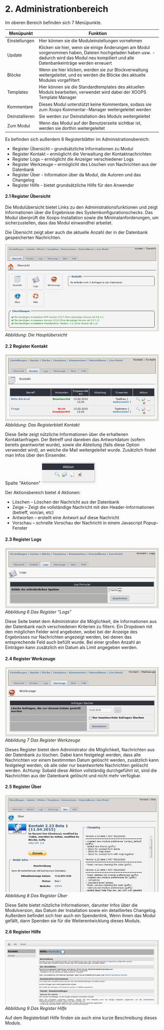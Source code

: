 # 2. Administrationbereich

Im oberen Bereich befinden sich 7 Menüpunkte.

|Menüpunkt|	Funktion|
|---|---|
|Einstellungen| Hier können sie die Moduleinstellungen vornehmen |
|Update| Klicken sie hier, wenn sie einige Änderungen am Modul vorgenommen haben, Dateien hochgeladen haben usw. - dadurch wird das Modul neu kompiliert und alle Datenbankeinträge werden erneuert |
|Blöcke| Wenn sie hier klicken, werden sie zur Blockverwaltung weitergeleitet, und es werden die Blöcke des aktuelle Modules vorgefiltert |
|Templates| Hier können sie die Standardtemplates des aktuellen Moduls bearbeiten, verwendet wird dabei der XOOPS Template Manager |
|Kommentare| Dieses Modul unterstützt keine Kommentare, sodass sie zum Xoops Kommentar-Manager weitergeleitet werden |
|Deinstallieren| Sie werden zur Deinstallation des Moduls weitergeleitet |
|Zum Modul| Wenn das Modul auf der Benutzerseite sichtbar ist, werden sie dorthin weitergeleitet |

Es befinden sich außerdem 6 Registerblätter im Administrationsbereich: 
* Register Übersicht – grundsätzliche Informationen zu Modul
* Register Kontakt – ermöglicht die Verwaltung der Kontaktnachrichten
* Register Logs – ermöglicht die Anzeiger verschiedener Logs
* Register Werkzeuge – ermöglicht des Löschen von Nachrichten aus der Datenbank
* Register Über - Information über da Modul, die Autoren und das Changelog
* Register Hilfe - bietet grundsätzliche Hilfe für den Anwender


#### 2.1 Register Übersicht
Die Modulübersicht bietet Links zu den Administrationsfunktionen und zeigt Informationen über die Ergebnisse des Systemkonfigurationschecks. Das Modul überprüft die Xoops-Installation sowie die Minimalanforderungen, um sicherzustellen, dass das Modul einwandfrei arbeitet.

Die Übersicht zeigt aber auch die aktuelle Anzahl der in der Datenbank gespeicherten Nachrichten.

![Dashboard](../assets/0_dashboard.PNG) 
*Abbildung: Die Hauptübersicht*


#### 2.2 Register Kontakt
![Message 1](../assets/2_message1.PNG)  
*Abbildung: Das Registerblatt Kontakt*

Diese Seite zeigt nützliche Informationen über die erhaltenen Kontaktanfragen. Der Betreff und daneben das Antwortdatum (sofern bereits geantwortet wurde), sowie die Abteilung (falls diese Option verwendet wird), an welche die Mail weitergeleitet wurde. Zusätzlich findet man Infos über den Einsender.

Spalte "Aktionen"
![Message 2](../assets/2_message2.PNG)  

Der Aktionsbereich bietet 4 Aktionen:
* Löschen – Löschen der Nachricht aus der Datenbank
* Zeige – Zeigt die vollständige Nachricht mit den Header-Informationen (betreff, von/an, etc)
* Antworten – erstellt eine Antwort auf diese Nachricht
* Vorschau – schnelle Vorschau der Nachricht in einem Javascript Popup-Fenster


#### 2.3 Register Logs
![Logs](../assets/2_logs.PNG)  
*Abbildung 6 Das Register “Logs”*

Diese Seite bietet dem Administrator die Möglichkeit, die Informationen aus der Datenbank nach verschiedenen Kriterien zu filtern. Ein Dropdown mit den möglichen Felder wird angeboten, wobei bei der Anzeige des Ergebnisses nur Nachrichten angezeigt werden, bei denen das entsprechende Feld auch befüllt wurde. Bei einer großen Anzahl an Einträgen kann zusätzlich ein Datum als Limit angegeben werden.


#### 2.4 Register Werkzeuge
![Prune](../assets/2_prune.PNG)  
*Abbildung 7 Das Register Werkzeuge*

Dieses Register bietet dem Administrator die Möglichkeit, Nachrichten aus der Datenbank zu löschen. Dabei kann festgelegt werden, dass alle Nachrichten vor einem bestimmten Datum gelöscht werden, zusätzlich kann festgelegt werden, ob alle oder nur beantwortete Nachrichten gelöscht werden.
Achtung: Sobald diese Aktion vollständig durchgeführt ist, sind die Nachrichten aus der Datenbank gelöscht und nicht mehr verfügbar.

#### 2.5 Register Über
![About](../assets/2_about.PNG)  
*Abbildung 8 Das Register Über*

Diese Seite bietet nützliche Informationen, darunter Infos über die Modulversion, das Datum der Installation sowie ein detailliertes Changelog.
Außerdem befindet sich hier auch ein Spendenlink, Wenn ihnen das Modul gefällt, dann Spenden sie für die Weiterentwicklung dieses Moduls.


#### 2.6 Register Hilfe
![Help](../assets/2_help.PNG)  
*Abbildung 9 Das Register Hilfe*

Auf dem Registerblatt Hilfe finden sie auch eine kurze Beschreibung dieses Moduls. 
